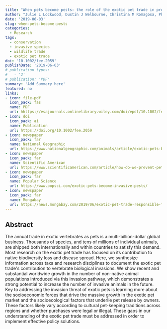 ```yaml
---
title: "When pets become pests: the role of the exotic pet trade in producing invasive vertebrate animals"
author: "Julie L Lockwood, Dustin J Welbourne, Christina M Romagosa, Phillip Cassey, Nicholas E Mandrak, Angela Strecker, Brian Leung, Oliver C Stringham, Bradley Udell, Diane J Episcopio-Sturgeon, Michael F Tlusty, James Sinclair, Michael R Springborn, Elizabeth F Pienaar, Andrew L Rhyne, Reuben Keller"
date: '2019-06-03'
slug: when-pets-become-pests
categories:
  - Research
tags:
  - conservation
  - invasive species
  - wildlife trade
  - exotic pet trade
doi: '10.1002/fee.2059'
publishDate: '2019-06-03'
# publication_types:
#   - '2'
# publication: 'PDF'
summary: 'Add Summary here'
featured: no
links:
- icon: file-pdf
  icon_pack: fas
  name: PDF
  url: hhttps://esajournals.onlinelibrary.wiley.com/doi/epdf/10.1002/fee.2059
- icon: doi
  icon_pack: ai
  name: Publication
  url: https://doi.org/10.1002/fee.2059
- icon: newspaper
  icon_pack: far
  name: National Geographic
  url: https://www.nationalgeographic.com/animals/article/exotic-pets-become-invasive-species
- icon: newspaper
  icon_pack: far
  name: Scientific American
  url: https://www.scientificamerican.com/article/how-do-we-prevent-pets-from-becoming-exotic-invaders/
- icon: newspaper
  icon_pack: far
  name: Popular Science
  url: https://www.popsci.com/exotic-pets-become-invasive-pests/
- icon: newspaper
  icon_pack: far
  name: Mongabay
  url: https://news.mongabay.com/2019/06/exotic-pet-trade-responsible-for-hundreds-of-invasive-species-around-the-globe/?alm_mvr=0
---
```


## Abstract

The annual trade in exotic vertebrates as pets is a multi-billion-dollar global business. Thousands of species, and tens of millions of individual animals, are shipped both internationally and within countries to satisfy this demand. Most research on the exotic pet trade has focused on its contribution to native biodiversity loss and disease spread. Here, we synthesize information across taxa and research disciplines to document the exotic pet trade's contribution to vertebrate biological invasions. We show recent and substantial worldwide growth in the number of non-native animal populations introduced via this invasion pathway, which demonstrates a strong potential to increase the number of invasive animals in the future. Key to addressing the invasion threat of exotic pets is learning more about the socioeconomic forces that drive the massive growth in the exotic pet market and the socioecological factors that underlie pet release by owners. These factors likely vary according to cultural pet-keeping traditions across regions and whether purchases were legal or illegal. These gaps in our understanding of the exotic pet trade must be addressed in order to implement effective policy solutions.